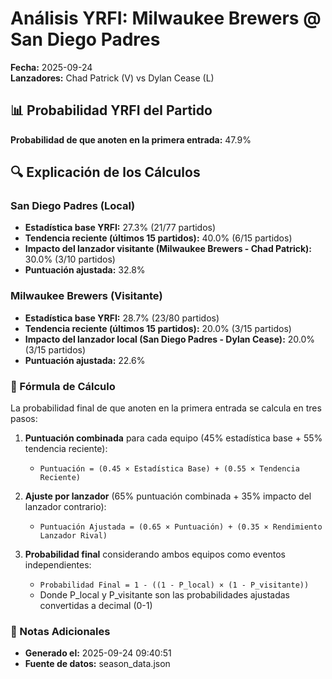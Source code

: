 # Análisis YRFI: Milwaukee Brewers @ San Diego Padres

**Fecha:** 2025-09-24  
**Lanzadores:** Chad Patrick (V) vs Dylan Cease (L)

## 📊 Probabilidad YRFI del Partido

**Probabilidad de que anoten en la primera entrada:** 47.9%

## 🔍 Explicación de los Cálculos

### San Diego Padres (Local)
- **Estadística base YRFI:** 27.3% (21/77 partidos)
- **Tendencia reciente (últimos 15 partidos):** 40.0% (6/15 partidos)
- **Impacto del lanzador visitante (Milwaukee Brewers - Chad Patrick):** 30.0% (3/10 partidos)
- **Puntuación ajustada:** 32.8%

### Milwaukee Brewers (Visitante)
- **Estadística base YRFI:** 28.7% (23/80 partidos)
- **Tendencia reciente (últimos 15 partidos):** 20.0% (3/15 partidos)
- **Impacto del lanzador local (San Diego Padres - Dylan Cease):** 20.0% (3/15 partidos)
- **Puntuación ajustada:** 22.6%

### 📝 Fórmula de Cálculo

La probabilidad final de que anoten en la primera entrada se calcula en tres pasos:

1. **Puntuación combinada** para cada equipo (45% estadística base + 55% tendencia reciente):
   - `Puntuación = (0.45 × Estadística Base) + (0.55 × Tendencia Reciente)`

2. **Ajuste por lanzador** (65% puntuación combinada + 35% impacto del lanzador contrario):
   - `Puntuación Ajustada = (0.65 × Puntuación) + (0.35 × Rendimiento Lanzador Rival)`

3. **Probabilidad final** considerando ambos equipos como eventos independientes:
   - `Probabilidad Final = 1 - ((1 - P_local) × (1 - P_visitante))`
   - Donde P_local y P_visitante son las probabilidades ajustadas convertidas a decimal (0-1)

### 📌 Notas Adicionales

- **Generado el:** 2025-09-24 09:40:51
- **Fuente de datos:** season_data.json
